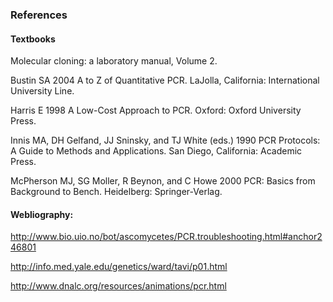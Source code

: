 ### References

#### Textbooks
 

 Molecular cloning: a laboratory manual, Volume 2.

 Bustin SA 2004 A to Z of Quantitative PCR. LaJolla, California: International University Line.

Harris E 1998 A Low-Cost Approach to PCR. Oxford: Oxford University Press.

Innis MA, DH Gelfand, JJ Sninsky, and TJ White (eds.) 1990 PCR Protocols: A Guide to Methods and Applications. San Diego, California: Academic Press.

McPherson MJ, SG Moller, R Beynon, and C Howe 2000 PCR: Basics from Background to Bench. Heidelberg: Springer-Verlag.
 

#### Webliography:
 

http://www.bio.uio.no/bot/ascomycetes/PCR.troubleshooting.html#anchor246801

http://info.med.yale.edu/genetics/ward/tavi/p01.html

http://www.dnalc.org/resources/animations/pcr.html
